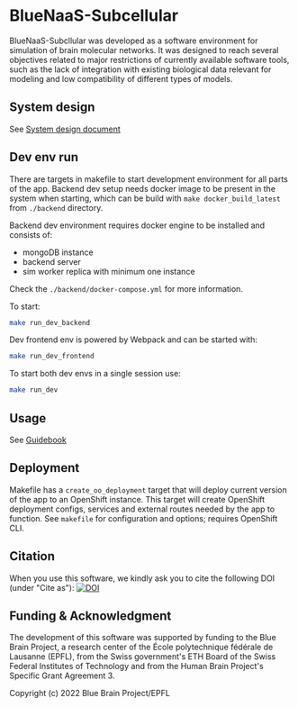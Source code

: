 # BlueNaaS-Subcellular

BlueNaaS-Subcllular was developed as a software environment for
simulation of brain molecular networks.
It was designed to reach several objectives related to major restrictions of currently available
software tools, such as the lack of integration with existing biological data relevant for modeling
and low compatibility of different types of models.

## System design

See [System design document](SYSTEM-DESIGN.md)

## Dev env run

There are targets in makefile to start development environment for all parts of the app.
Backend dev setup needs docker image to be present in the system when starting, which can
be build with `make docker_build_latest` from `./backend` directory.

Backend dev environment requires docker engine to be installed and consists of:

- mongoDB instance
- backend server
- sim worker replica with minimum one instance

Check the `./backend/docker-compose.yml` for more information.

To start:

```bash
make run_dev_backend
```

Dev frontend env is powered by Webpack and can be started with:

```bash
make run_dev_frontend
```

To start both dev envs in a single session use:

```bash
make run_dev
```

## Usage

See [Guidebook](https://subcellular-bsp-epfl.apps.hbp.eu/static/docs.html)

## Deployment

Makefile has a `create_oo_deployment` target that will deploy current version of the app to an
OpenShift instance. This target will create OpenShift deployment configs, services and external
routes needed by the app to function.
See `makefile` for configuration and options; requires OpenShift CLI.

## Citation

When you use this software, we kindly ask you to cite the following DOI (under "Cite as"):
[![DOI](https://zenodo.org/badge/537068186.svg)](https://zenodo.org/badge/latestdoi/537068186)




## Funding & Acknowledgment

The development of this software was supported by funding to the Blue Brain Project, a research center of the École polytechnique fédérale de Lausanne (EPFL), from the Swiss government's ETH Board of the Swiss Federal Institutes of Technology and from the Human Brain Project's Specific Grant Agreement 3.

Copyright (c) 2022 Blue Brain Project/EPFL
